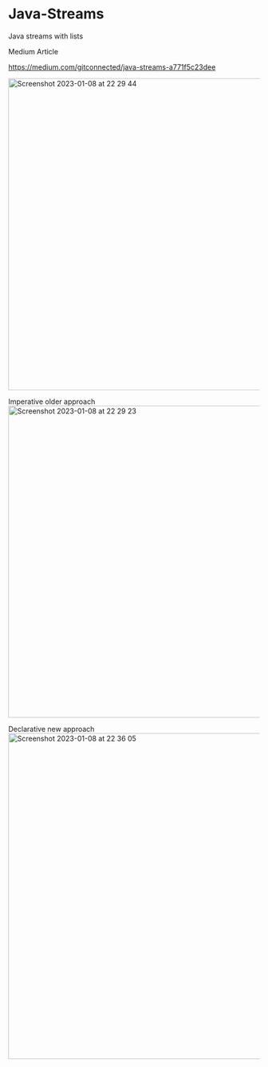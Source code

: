 # Java-Streams
Java streams with lists

Medium Article

https://medium.com/gitconnected/java-streams-a771f5c23dee

<img width="624" alt="Screenshot 2023-01-08 at 22 29 44" src="https://user-images.githubusercontent.com/19555470/211268103-0628195c-ef6b-41f0-a3bb-cb7a682ece73.png">

Imperative older approach
<img width="624" alt="Screenshot 2023-01-08 at 22 29 23" src="https://user-images.githubusercontent.com/19555470/211268696-d3aabdd7-d910-4828-acab-40a73657bb0f.png">

Declarative new approach
<img width="652" alt="Screenshot 2023-01-08 at 22 36 05" src="https://user-images.githubusercontent.com/19555470/211268829-c3925acd-f222-449f-aa8a-0bd842b80a99.png">
